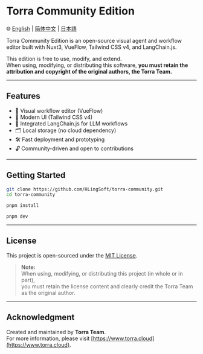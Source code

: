 # Torra Community Edition

🌐 [English](./README.md) | [简体中文](./README.zh-CN.md) | [日本語](./README.ja.md)

Torra Community Edition is an open-source visual agent and workflow editor built with Nuxt3, VueFlow, Tailwind CSS v4, and LangChain.js.

This edition is free to use, modify, and extend.  
When using, modifying, or distributing this software, **you must retain the attribution and copyright of the original authors, the Torra Team.**

---

## Features

- 🚀 Visual workflow editor (VueFlow)
- 🎨 Modern UI (Tailwind CSS v4)
- 🤖 Integrated LangChain.js for LLM workflows
- 🗂 Local storage (no cloud dependency)
- 🛠 Fast deployment and prototyping
- 🔓 Community-driven and open to contributions

---

## Getting Started

```bash
git clone https://github.com/HLingSoft/torra-community.git
cd torra-community

pnpm install

pnpm dev
```

---

## License

This project is open-sourced under the [MIT License](./LICENSE).

> **Note:**  
> When using, modifying, or distributing this project (in whole or in part),  
> you must retain the license content and clearly credit the Torra Team as the original author.

---

## Acknowledgment

Created and maintained by **Torra Team**.  
For more information, please visit [https://www.torra.cloud](https://www.torra.cloud).
